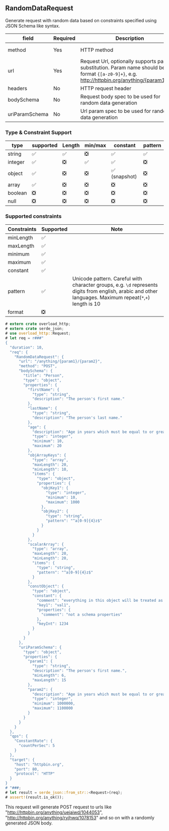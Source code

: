## RandomDataRequest

Generate request with random data based on constraints specified using JSON Schema like syntax.

| field          | Required | Description                                                                                                                                       | data type           |
|----------------|----------|---------------------------------------------------------------------------------------------------------------------------------------------------|---------------------|
| method         | Yes      | HTTP method                                                                                                                                       | Enum ("POST","GET") |
| url            | Yes      | Request Url, optionally supports param substitution. Param name should be of format `{[a-z0-9]+}`, e.g. http://httpbin.org/anything/{param1}/{p2} | string              |
| headers        | No       | HTTP request header                                                                                                                               | Map<String,String>  |
| bodySchema     | No       | Request body spec to be used for random data generation                                                                                           | JSON Schema         |
| uriParamSchema | No       | Url param spec to be used for random data generation                                                                                              | JSON Schema         |

### Type & Constraint Support
| type    | supported | Length | min/max | constant     | pattern |
|---------|-----------|--------|---------|--------------|---------|
| string  | ✅         | ✅      | ❎       | ✅            | ✅       |
| integer | ✅         | ❎      | ✅       | ✅            | ❎       |
| object  | ✅         | ❎      | ❎       | ✅ (snapshot) | ❎       |
| array   | ✅         | ❎      | ❎       | ❎            | ❎       |
| boolean | ❎         | ❎      | ❎       | ❎            | ❎       |
| null    | ❎         | ❎      | ❎       | ❎            | ❎       |

### Supported constraints
| Constraints | Supported | Note                                                                                                                                                       |
|-------------|-----------|------------------------------------------------------------------------------------------------------------------------------------------------------------|
| minLength   | ✅         |                                                                                                                                                            |
| maxLength   | ✅         |                                                                                                                                                            |
| minimum     | ✅         |                                                                                                                                                            |
| maximum     | ✅         |                                                                                                                                                            |
| constant    | ✅         |                                                                                                                                                            |
| pattern     | ✅         | Unicode pattern. Careful with character groups, e.g. `\d` represents digits from english, arabic and other languages. Maximum repeat(`*`,`+`) length is 10 |
| format      | ❎         |                                                                                                                                                            |

```rust
# extern crate overload_http;
# extern crate serde_json;
# use overload_http::Request;
# let req = r###"
{
  "duration": 10,
  "req": {
    "RandomDataRequest": {
      "url": "/anything/{param1}/{param2}",
      "method": "POST",
      "bodySchema": {
        "title": "Person",
        "type": "object",
        "properties": {
          "firstName": {
            "type": "string",
            "description": "The person's first name."
          },
          "lastName": {
            "type": "string",
            "description": "The person's last name."
          },
          "age": {
            "description": "Age in years which must be equal to or greater than zero.",
            "type": "integer",
            "minimum": 10,
            "maximum": 20
          },
          "objArrayKeys": {
            "type": "array",
            "maxLength": 20,
            "minLength": 10,
            "items": {
              "type": "object",
              "properties": {
                "objKey1": {
                  "type": "integer",
                  "minimum": 10,
                  "maximum": 1000
                },
                "objKey2": {
                  "type": "string",
                  "pattern": "^a[0-9]{4}z$"
                }
              }
            }
          },
          "scalarArray": {
            "type": "array",
            "maxLength": 20,
            "minLength": 20,
            "items": {
              "type": "string",
              "pattern": "^a[0-9]{4}z$"
            }
          },
          "constObject": {
            "type": "object",
            "constant": {
              "comment": "everything in this object will be treated as constant",
              "key1": "val1",
              "properties": {
                "comment": "not a schema properties"
              },
              "keyInt": 1234
            }
          }
        }
      },
      "uriParamSchema": {
        "type": "object",
        "properties": {
          "param1": {
            "type": "string",
            "description": "The person's first name.",
            "minLength": 6,
            "maxLength": 15
          },
          "param2": {
            "description": "Age in years which must be equal to or greater than zero.",
            "type": "integer",
            "minimum": 1000000,
            "maximum": 1100000
          }
        }
      }
    }
  },
  "qps": {
    "ConstantRate": {
      "countPerSec": 5
    }
  },
  "target": {
    "host": "httpbin.org",
    "port": 80,
    "protocol": "HTTP"
  }
}
# "###;
# let result = serde_json::from_str::<Request>(req);
# assert!(result.is_ok());
```

This request will generate POST request to urls like "http://httpbin.org/anything/uejaiwd/1044053", "http://httpbin.org/anything/ryjhwq/1078153"
and so on with a randomly generated JSON body.